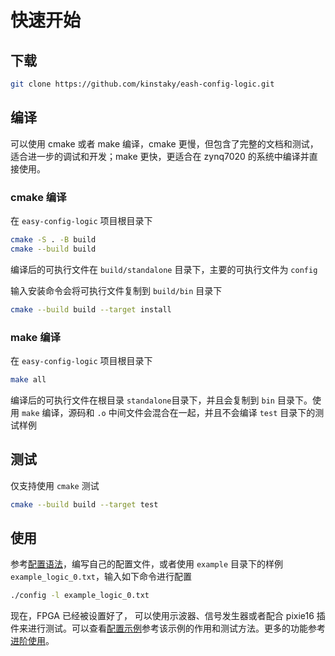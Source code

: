 # 快速开始

## 下载

```bash
git clone https://github.com/kinstaky/eash-config-logic.git
```



## 编译

可以使用 cmake 或者 make 编译，cmake 更慢，但包含了完整的文档和测试，适合进一步的调试和开发；make 更快，更适合在 zynq7020 的系统中编译并直接使用。

### cmake 编译

在 `easy-config-logic` 项目根目录下

```bash
cmake -S . -B build
cmake --build build
```

编译后的可执行文件在 `build/standalone` 目录下，主要的可执行文件为 `config`

输入安装命令会将可执行文件复制到 `build/bin` 目录下

```bash
cmake --build build --target install
```



### make 编译

在 `easy-config-logic` 项目根目录下

```bash
make all
```

编译后的可执行文件在根目录 `standalone`目录下，并且会复制到 `bin` 目录下。使用 `make` 编译，源码和 `.o` 中间文件会混合在一起，并且不会编译 `test` 目录下的测试样例



## 测试

仅支持使用 `cmake` 测试

```bash
cmake --build build --target test
```



## 使用

参考[配置语法](config_syntax.md)，编写自己的配置文件，或者使用 `example` 目录下的样例 `example_logic_0.txt`，输入如下命令进行配置

```bash
./config -l example_logic_0.txt
```

现在，FPGA 已经被设置好了， 可以使用示波器、信号发生器或者配合 pixie16 插件来进行测试。可以查看[配置示例](config_examples.md)参考该示例的作用和测试方法。更多的功能参考[进阶使用](advanced.md)。
